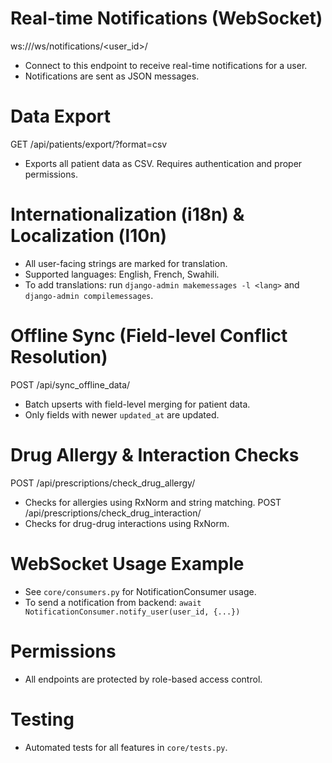 # Real-time Notifications (WebSocket)
ws://<your-domain>/ws/notifications/<user_id>/
- Connect to this endpoint to receive real-time notifications for a user.
- Notifications are sent as JSON messages.

# Data Export
GET /api/patients/export/?format=csv
- Exports all patient data as CSV. Requires authentication and proper permissions.

# Internationalization (i18n) & Localization (l10n)
- All user-facing strings are marked for translation.
- Supported languages: English, French, Swahili.
- To add translations: run `django-admin makemessages -l <lang>` and `django-admin compilemessages`.

# Offline Sync (Field-level Conflict Resolution)
POST /api/sync_offline_data/
- Batch upserts with field-level merging for patient data.
- Only fields with newer `updated_at` are updated.

# Drug Allergy & Interaction Checks
POST /api/prescriptions/check_drug_allergy/
- Checks for allergies using RxNorm and string matching.
POST /api/prescriptions/check_drug_interaction/
- Checks for drug-drug interactions using RxNorm.

# WebSocket Usage Example
- See `core/consumers.py` for NotificationConsumer usage.
- To send a notification from backend: `await NotificationConsumer.notify_user(user_id, {...})`

# Permissions
- All endpoints are protected by role-based access control.

# Testing
- Automated tests for all features in `core/tests.py`.
